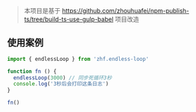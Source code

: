 > 本项目是基于 https://github.com/zhouhuafei/npm-publish-ts/tree/build-ts-use-gulp-babel 项目改造

## 使用案例
```typescript
import { endlessLoop } from 'zhf.endless-loop'

function fn () {
  endlessLoop(3000) // 同步死循环3秒
  console.log('3秒后会打印这条日志')
}

fn()
```
